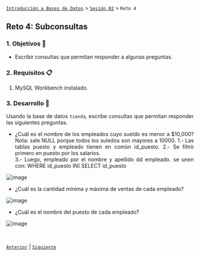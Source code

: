 [`Introducción a Bases de Datos`](../../README.md) > [`Sesión 02`](../Readme.md) > `Reto 4`
	
## Reto 4: Subconsultas

<div style="text-align: justify;">

### 1. Objetivos :dart:

- Escribir consultas que permitan responder a algunas preguntas.

### 2. Requisitos :clipboard:

1. MySQL Workbench instalado.

### 3. Desarrollo :rocket:

Usando la base de datos `tienda`, escribe consultas que permitan responder las siguientes preguntas.
	
	


- ¿Cuál es el nombre de los empleados cuyo sueldo es menor a $10,000?
Nota: sale NULL porque todos  los suledos son mayores a 10000.
1.- Las tablas puesto y empleado tienen en comùn id_puesto.
2.- Se filtrò primero en puesto por los salarios.   
3.- Luego, empleado por el nombre y apellido dd empleado.
se unen con:
WHERE id_puesto IN(
SELECT id_puesto

![image](https://user-images.githubusercontent.com/104279978/194204635-1ce938ba-b429-422d-a2d3-1ed5e5fcc393.png)



	
- ¿Cuál es la cantidad mínima y máxima de ventas de cada empleado?
	
	
	
![image](https://user-images.githubusercontent.com/104279978/194204937-44654e73-d22e-4e81-9c38-d89950cc1f6c.png)


	
- ¿Cuál es el nombre del puesto de cada empleado?
	
![image](https://user-images.githubusercontent.com/104279978/194204999-49f6c5d1-2280-4113-ab3b-4af06ad499cf.png)	
	

<br/>

[`Anterior`](../Ejemplo-04/Readme.md) | [`Siguiente`](../Readme.md)            

</div>
